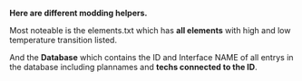 **Here are different modding helpers.**

Most noteable is the elements.txt which has **all elements** with high and low temperature transition listed.

And the **Database** which contains the ID and Interface NAME of all entrys in the database including plannames and **techs connected to the ID**.
